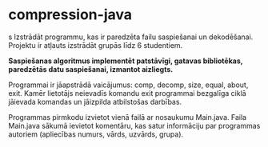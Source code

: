 # compression-java
s
Izstrādāt programmu, kas ir paredzēta failu saspiešanai un dekodēšanai. Projektu ir atļauts izstrādāt grupās līdz 6 studentiem.

<b>Saspiešanas algoritmus implementēt patstāvīgi, gatavas bibliotēkas, paredzētās datu saspiešanai, izmantot aizliegts.</b>

Programmai ir jāapstrādā vaicājumus: comp, decomp, size, equal, about, exit. 
Kamēr lietotājs neievadīs komandu exit programmai bezgalīga ciklā jāievada komandas un jāizpilda atbilstošas darbības. 

Programmas pirmkodu izvietot vienā failā ar nosaukumu Main.java.
Faila Main.java sākumā ievietot komentāru, kas satur informāciju par programmas autoriem (apliecības numurs, vārds, uzvārds, grupa).
